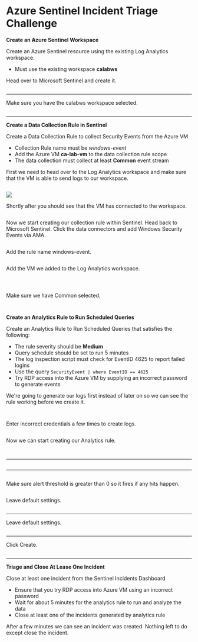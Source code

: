 # Azure Sentinel Incident Triage Challenge

**Create an Azure Sentinel Workspace**

Create an Azure Sentinel resource using the existing Log Analytics workspace.

* Must use the existing workspace **calabws**

Head over to Microsoft Sentinel and create it.

<figure><img src="../../.gitbook/assets/image (20).png" alt=""><figcaption></figcaption></figure>

****

Make sure you have the calabws workspace selected.

<figure><img src="../../.gitbook/assets/image (19).png" alt=""><figcaption></figcaption></figure>

****

**Create a Data Collection Rule in Sentinel**

Create a Data Collection Rule to collect Security Events from the Azure VM

* Collection Rule name must be _windows-event_
* Add the Azure VM **ca-lab-vm** to the data collection rule scope
* The data collection must collect at least **Common** event stream



First we need to head over to the Log Analytics workspace and make sure that the VM is able to send logs to our workspace.

<figure><img src="../../.gitbook/assets/image (12).png" alt=""><figcaption></figcaption></figure>



![](<../../.gitbook/assets/image (6).png>)



Shortly after you should see that the VM has connected to the workspace.

<figure><img src="../../.gitbook/assets/image (10).png" alt=""><figcaption></figcaption></figure>

Now we start creating our collection rule within Sentinel. Head back to Microsoft Sentinel. Click the data connectors and add Windows Security Events via AMA.



<figure><img src="../../.gitbook/assets/image (16).png" alt=""><figcaption></figcaption></figure>

Add the rule name windows-event.

<figure><img src="../../.gitbook/assets/image (22).png" alt=""><figcaption></figcaption></figure>



Add the VM we added to the Log Analytics workspace.



<figure><img src="../../.gitbook/assets/image (2).png" alt=""><figcaption></figcaption></figure>



<figure><img src="../../.gitbook/assets/image (7).png" alt=""><figcaption></figcaption></figure>



<figure><img src="../../.gitbook/assets/image (15).png" alt=""><figcaption></figcaption></figure>

Make sure we have Common selected.

<figure><img src="../../.gitbook/assets/image (25).png" alt=""><figcaption></figcaption></figure>





<figure><img src="../../.gitbook/assets/image (9).png" alt=""><figcaption></figcaption></figure>



**Create an Analytics Rule to Run Scheduled Queries**

Create an Analytics Rule to Run Scheduled Queries that satisfies the following:

* The rule severity should be **Medium**
* Query schedule should be set to run 5 minutes
* The log inspection script must check for EventID 4625 to report failed logins
* Use the query `SecurityEvent | where EventID == 4625`
* Try RDP access into the Azure VM by supplying an incorrect password to generate events&#x20;



We're going to generate our logs first instead of later on so we can see the rule working before we create it.

<figure><img src="../../.gitbook/assets/image (8).png" alt=""><figcaption></figcaption></figure>

<figure><img src="../../.gitbook/assets/image (3).png" alt=""><figcaption></figcaption></figure>





Enter incorrect credentials a few times to create logs.

<figure><img src="../../.gitbook/assets/image (11).png" alt=""><figcaption></figcaption></figure>

Now we can start creating our Analytics rule.

<figure><img src="../../.gitbook/assets/image (4).png" alt=""><figcaption></figcaption></figure>





<figure><img src="../../.gitbook/assets/image (1).png" alt=""><figcaption></figcaption></figure>

****

<figure><img src="../../.gitbook/assets/image (23).png" alt=""><figcaption></figcaption></figure>

****

<figure><img src="../../.gitbook/assets/image.png" alt=""><figcaption></figcaption></figure>

Make sure alert threshold is greater than 0 so it fires if any hits happen.

<figure><img src="../../.gitbook/assets/image (14).png" alt=""><figcaption></figcaption></figure>

Leave default settings.

<figure><img src="../../.gitbook/assets/image (17).png" alt=""><figcaption></figcaption></figure>

****

Leave default settings.

<figure><img src="../../.gitbook/assets/image (13).png" alt=""><figcaption></figcaption></figure>

****

Click Create.

<figure><img src="../../.gitbook/assets/image (24).png" alt=""><figcaption></figcaption></figure>

****

**Triage and Close At Lease One Incident**

Close at least one incident from the Sentinel Incidents Dashboard

* Ensure that you try RDP access into Azure VM using an incorrect password
* Wait for about 5 minutes for the analytics rule to run and analyze the data
* Close at least one of the incidents generated by analytics rule



After a few minutes we can see an incident was created. Nothing left to do except close the incident.&#x20;

<figure><img src="../../.gitbook/assets/image (5).png" alt=""><figcaption></figcaption></figure>





<figure><img src="../../.gitbook/assets/image (21).png" alt=""><figcaption></figcaption></figure>

